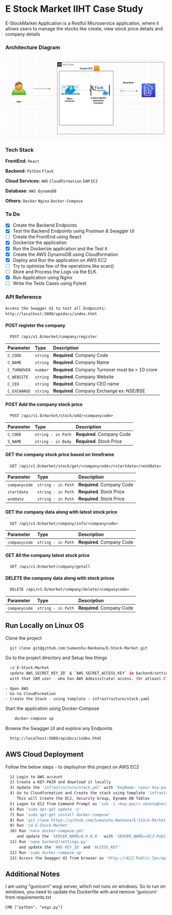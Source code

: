 
# E Stock Market IIHT Case Study

E-StockMarket Application is a Restful Microservice application, where it allows users to manage the stocks like create, view stock price details and company details


### Architecture Diagram
![img.png](architecture.png)

### Tech Stack

**FrontEnd:** `React`

**Backend:** `Python` `Flask`

**Cloud Services:** `AWS` `CloudFormation` `IAM` `EC2`

**Database:** `AWS DynamoDB`

**Others:** `Docker` `Nginx` `Docker-Compose`


### To Do

- [x]  Create the Backend Endpoints
- [x]  Test the Backend Endpoints using Postman & Swagger UI
- [ ]  Create the FrontEnd using React
- [x]  Dockerize the application
- [x]  Run the Dockerize application and the Test it
- [x]  Create the AWS DynamoDB using Cloudformation
- [x]  Deploy and Run the application on AWS EC2 
- [ ]  Try to optimize few of the operations like scan()
- [ ]  Store and Process the Logs via the ELK.
- [x]  Run Application using Nginx
- [ ]  Write the Tests Cases using Pytest

### API Reference
`Access the Swagger UI to test all Endpoints: http://localhost:5000/apidocs/index.html`

#### POST  register the company

```http
  POST /api/v1.0/market/company/register
```

| Parameter | Type     | Description                    |
| :-------- | :------- | :----------------------------- |
| `C_CODE` | `string` | **Required**. Company Code |
| `C_NAME` | `string` | **Required**. Company Name |
| `C_TURNOVER` | `number` | **Required**. Company Turnover must be > 10 crore |
| `C_WEBSITE` | `string` | **Required**. Company Website |
| `C_CEO` | `string` | **Required**. Company CEO name |
| `C_EXCHANGE` | `string` | **Required**. Company Exchange ex: NSE/BSE |


#### POST  Add the company stock price

```http
  POST /api/v1.0/market/stock/add/<companycode>
```

| Parameter    | Type               | Description                                       |
|:-------------|:-------------------|:--------------------------------------------------|
| `C_CODE`     | `string - in Path` | **Required**. Company Code                        |
| `S_NAME`     | `string - in Body` | **Required**. Stock Price                         |


#### GET  the company stock price based on timeframe

```http
  GET /api/v1.0/market/stock/get/<companycode>/<startdate>/<enddate>
```


| Parameter     | Type               | Description                                       |
|:--------------|:-------------------|:--------------------------------------------------|
| `companycode` | `string - in Path` | **Required**. Company Code                        |
| `startdate`   | `string - in Path` | **Required**. Stock Price                         |
| `enddate`     | `string - in Path` | **Required**. Stock Price                         |


#### GET  the company data along with latest stock price

```http
  GET /api/v1.0/market/company/info/<companycode>
```


| Parameter     | Type               | Description                                       |
|:--------------|:-------------------|:--------------------------------------------------|
| `companycode` | `string - in Path` | **Required**. Company Code                        |


#### GET  All the company latest stock price

```http
  GET /api/v1.0/market/company/getall
```

#### DELETE  the company data along with stock prices

```http
  DELETE /api/v1.0/market/company/delete/<companycode>
```


| Parameter     | Type               | Description                                       |
|:--------------|:-------------------|:--------------------------------------------------|
| `companycode` | `string - in Path` | **Required**. Company Code                        |


## Run Locally on Linux OS

Clone the project

```bash
  git clone git@github.com:Sumanshu-Nankana/E-Stock-Market.git
```

Go to the project directory and Setup few things

```bash
  cd E-Stock-Market
  update AWS_SECRET_KEY_ID` & `AWS_SECRET_ACCESS_KEY` in backend/settings.py
  with that IAM user - who has AWS Administrator access. (Or atleast Cloudformation, DynamoDB and S3)
```

```commandline
- Open AWS
- Go to CloudFormation
- Create the Stack - using template : infrastructure/stack.yaml
```
Start the application using Docker-Compose

```bash
    docker-compose up
```

Browse the Swagger UI and explore any Endpoints

```bash
  http://localhost:5000/apidocs/index.html
```


## AWS Cloud Deployment

Follow the below steps - to deploy/run this project on AWS EC2

```bash
  1) Login to AWS account
  2) Create a KEY-PAIR and download it locally
  3) Update the 'infrastructure/stack.yml' with 'KeyName: <your-key-pair>' in line number: 53
  4) Go to Cloudformation and Create the stack using template 'infrastructure/stack.yml'
     This will Create the EC2, Security Group, Dynamo DB Tables
  5) Logon to EC2 from Command Prompt as 'ssh -i <key-pair> ubuntu@<ec2-public-ip>'
  6) Run 'sudo apt-get update -y'
  7) Run 'sudo apt-get install docker-compose'
  8) Run 'git clone https://github.com/Sumanshu-Nankana/E-Stock-Market.git'
  9) Run 'cd E-Stock-Market'
  10) Run 'nano docker-compose.yml'
     and update the 'SERVER_NAME=0.0.0.0'  with 'SERVER_NAME=<EC2-Public-IP>'
  11) Run 'nano backend/settings.py'
      and update the 'AWS KEY_ID' and 'ACCESS_KEY'
  12) Run 'sudo docker-compose up'
  13) Access the Swagger UI from browser as 'http://<EC2-Public-Ip>/apidocs'
```



## Additional Notes

I am using "gunicorn" wsgi server, which not runs on windows. 
So to run on windows, you need to update the Dockerfile with and remove 'gunicorn' from requirements.txt
```
CMD ["python", "wsgi.py"]
```
